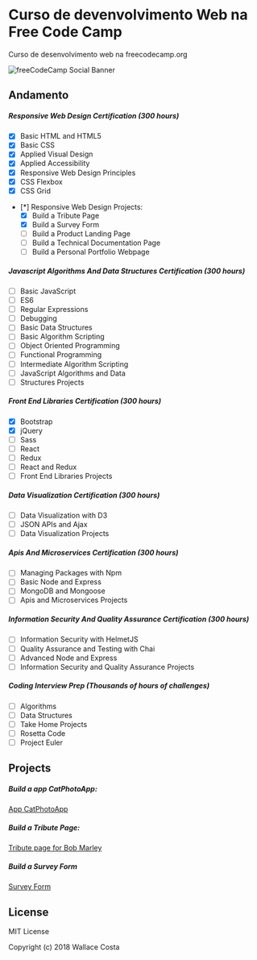# Curso de devenvolvimento Web na Free Code Camp
Curso de desenvolvimento web na freecodecamp.org

![freeCodeCamp Social Banner](https://s3.amazonaws.com/freecodecamp/wide-social-banner.png)

Andamento
---------

##### Responsive Web Design Certification (300 hours)
- [x] Basic HTML and HTML5
- [x] Basic CSS
- [x] Applied Visual Design
- [x] Applied Accessibility
- [x] Responsive Web Design Principles
- [x] CSS Flexbox
- [x] CSS Grid
- [*] Responsive Web Design Projects:
    - [x] Build a Tribute Page
    - [x] Build a Survey Form
    - [ ] Build a Product Landing Page
    - [ ] Build a Technical Documentation Page
    - [ ] Build a Personal Portfolio Webpage

##### Javascript Algorithms And Data Structures Certification (300 hours)
- [ ] Basic JavaScript
- [ ] ES6
- [ ] Regular Expressions
- [ ] Debugging
- [ ] Basic Data Structures
- [ ] Basic Algorithm Scripting
- [ ] Object Oriented Programming
- [ ] Functional Programming
- [ ] Intermediate Algorithm Scripting
- [ ] JavaScript Algorithms and Data 
- [ ] Structures Projects

##### Front End Libraries Certification (300 hours)
- [x] Bootstrap
- [x] jQuery
- [ ] Sass
- [ ] React
- [ ] Redux
- [ ] React and Redux
- [ ] Front End Libraries Projects

##### Data Visualization Certification (300 hours)
- [ ] Data Visualization with D3
- [ ] JSON APIs and Ajax
- [ ] Data Visualization Projects

##### Apis And Microservices Certification (300 hours)
- [ ] Managing Packages with Npm
- [ ] Basic Node and Express
- [ ] MongoDB and Mongoose
- [ ] Apis and Microservices Projects

##### Information Security And Quality Assurance Certification (300 hours)
- [ ] Information Security with HelmetJS
- [ ] Quality Assurance and Testing with Chai
- [ ] Advanced Node and Express
- [ ] Information Security and Quality Assurance Projects

##### Coding Interview Prep (Thousands of hours of challenges)
- [ ] Algorithms
- [ ] Data Structures
- [ ] Take Home Projects
- [ ] Rosetta Code
- [ ] Project Euler

Projects
--------
##### Build a app CatPhotoApp:

[App CatPhotoApp](https://wallacecosta.github.io/curso-freecodecamp.org/Build-CatPhotoApp/CatPhotoApp.html)

##### Build a Tribute Page:

[Tribute page for Bob Marley](https://wallacecosta.github.io/curso-freecodecamp.org/Build-Tribute/tribute-page.html)

##### Build a Survey Form
[Survey Form](https://wallacecosta.github.io/curso-freecodecamp.org/Build-Survey-Form/survey-form.html)

License
-------

MIT License

Copyright (c) 2018 Wallace Costa
